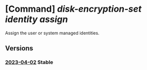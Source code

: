 # [Command] _disk-encryption-set identity assign_

Assign the user or system managed identities.

## Versions

### [2023-04-02](/Resources/mgmt-plane/L3N1YnNjcmlwdGlvbnMve30vcmVzb3VyY2Vncm91cHMve30vcHJvdmlkZXJzL21pY3Jvc29mdC5jb21wdXRlL2Rpc2tlbmNyeXB0aW9uc2V0cy97fQ==/2023-04-02.xml) **Stable**

<!-- mgmt-plane /subscriptions/{}/resourcegroups/{}/providers/microsoft.compute/diskencryptionsets/{} 2023-04-02 identity -->
